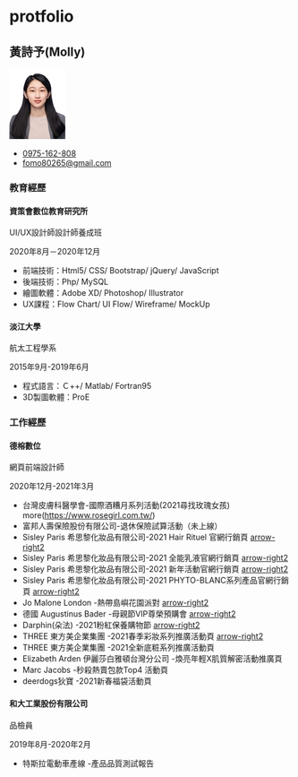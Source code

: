 # protfolio
黃詩予(Molly)
----------
![](./images/id_photo.jpg)
*   [0975-162-808](tel:+886-975162808)
*   [fomo80265@gmail.com](mailto:fomo80265@gmail.com)


### 教育經歷

#### 資策會數位教育研究所  
UI/UX設計師設計師養成班

2020年8月－2020年12月

*   前端技術：Html5/ CSS/ Bootstrap/ jQuery/ JavaScript
*   後端技術：Php/ MySQL
*   繪圖軟體：Adobe XD/ Photoshop/ Illustrator
*   UX課程：Flow Chart/ UI Flow/ Wireframe/ MockUp

#### 淡江大學  
航太工程學系

2015年9月-2019年6月

*   程式語言：Ｃ++/ Matlab/ Fortran95
*   3D製圖軟體：ProE

### 工作經歷

#### 德榕數位  
網頁前端設計師

2020年12月-2021年3月

*   台灣皮膚科醫學會-國際酒糟月系列活動(2021尋找玫瑰女孩) more(https://www.rosegirl.com.tw/)
*   富邦人壽保險股份有限公司-退休保險試算活動（未上線）
*   Sisley Paris 希思黎化妝品有限公司-2021 Hair Rituel 官網行銷頁 [arrow-right2](https://www.sisley-paris.com/zh-TW/2021-04-md-hair)
*   Sisley Paris 希思黎化妝品有限公司-2021 全能乳液官網行銷頁 [arrow-right2](https://www.sisley-paris.com/zh-TW/2021-04-md-sisley_ec)
*   Sisley Paris 希思黎化妝品有限公司-2021 新年活動官網行銷頁 [arrow-right2](https://www.sisley-paris.com/zh-TW/2021-01-sisley_CNY)
*   Sisley Paris 希思黎化妝品有限公司-2021 PHYTO-BLANC系列產品官網行銷頁 [arrow-right2](https://www.sisley-paris.com/zh-TW/2021-03-md-sisley_pb/)
*   Jo Malone London -熱帶島嶼花園派對 [arrow-right2](https://www.jmltw.com.tw/2021Blossomas/)
*   德國 Augustinus Bader -母親節VIP尊榮預購會 [arrow-right2](https://www.augustinusbader.com.tw/)
*   Darphin(朵法) -2021粉紅保養購物節 [arrow-right2](https://www.darphintw.com/2021pink/)
*   THREE 東方美企業集團 -2021春季彩妝系列推廣活動頁 [arrow-right2](https://www.threecosmetics.com.tw/event-page/192-id192)
*   THREE 東方美企業集團 -2021全新底粧系列推廣活動頁
*   Elizabeth Arden 伊麗莎白雅頓台灣分公司 -煥亮年輕X肌質解密活動推廣頁
*   Marc Jacobs -秒殺熱賣包款Top4 活動頁
*   deerdogs狄寶 -2021新春福袋活動頁

#### 和大工業股份有限公司  
品檢員

2019年8月-2020年2月

*   特斯拉電動車產線 -產品品質測試報告

